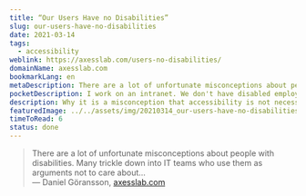 ```yaml
---
title: “Our Users Have no Disabilities”
slug: our-users-have-no-disabilities
date: 2021-03-14
tags:
  - accessibility
weblink: https://axesslab.com/users-no-disabilities/
domainName: axesslab.com
bookmarkLang: en
metaDescription: There are a lot of unfortunate misconceptions about people with disabilities. Many trickle down into IT teams who use them as arguments not to care about...
pocketDescription: I work on an intranet. We don't have disabled employees. Our customers are athletes, not handicapped people.
description: Why it is a misconception that accessibility is not necessary is explained here.
featuredImage: ../../assets/img/20210314_our-users-have-no-disabilities.png
timeToRead: 6
status: done
---
```

<blockquote>There are a lot of unfortunate misconceptions about people with disabilities. Many trickle down into IT teams who use them as arguments not to care about...
<footer>— Daniel Göransson, <a href="https://axesslab.com/users-no-disabilities/">axesslab.com</a></footer></blockquote>
